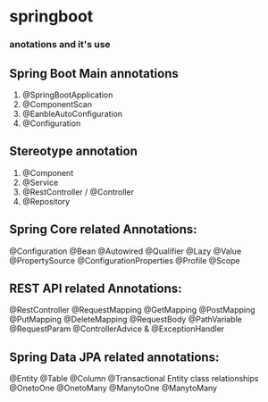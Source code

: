 # springboot

### anotations and it's use

Spring Boot Main annotations
--------------------------------------------------
1. @SpringBootApplication
2. @ComponentScan
3. @EanbleAutoConfiguration
4. @Configuration

Stereotype annotation
----------------------------------------
1.  @Component
2.  @Service
3.  @RestController / @Controller
4.  @Repository

Spring Core related Annotations:
----------------------------------------------------
@Configuration
@Bean
@Autowired 
@Qualifier 
@Lazy 
@Value 
@PropertySource
@ConfigurationProperties 
@Profile
@Scope

REST API related Annotations:
------------------------------------------------
@RestController
@RequestMapping
@GetMapping
@PostMapping
@PutMapping
@DeleteMapping
@RequestBody 
@PathVariable
@RequestParam
@ControllerAdvice & @ExceptionHandler

Spring Data JPA related annotations:
------------------------------------------------------------
@Entity
@Table
@Column
@Transactional 
Entity class relationships 
@OnetoOne 
@OnetoMany 
@ManytoOne
@ManytoMany
